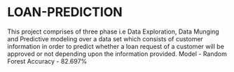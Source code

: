 # LOAN-PREDICTION
This project comprises of three phase i.e Data Exploration, Data Munging and Predictive modeling over a data set which consists of customer information in order to predict whether a loan request of a customer will be approved or not depending upon the information provided.
Model - Random Forest
Accuracy - 82.697%
